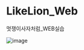 # LikeLion_Web
 멋쟁이사자처럼_WEB실습

![image](https://user-images.githubusercontent.com/40817882/122013386-181c7100-cdf9-11eb-8e75-7fbc7a137c83.jpg)
